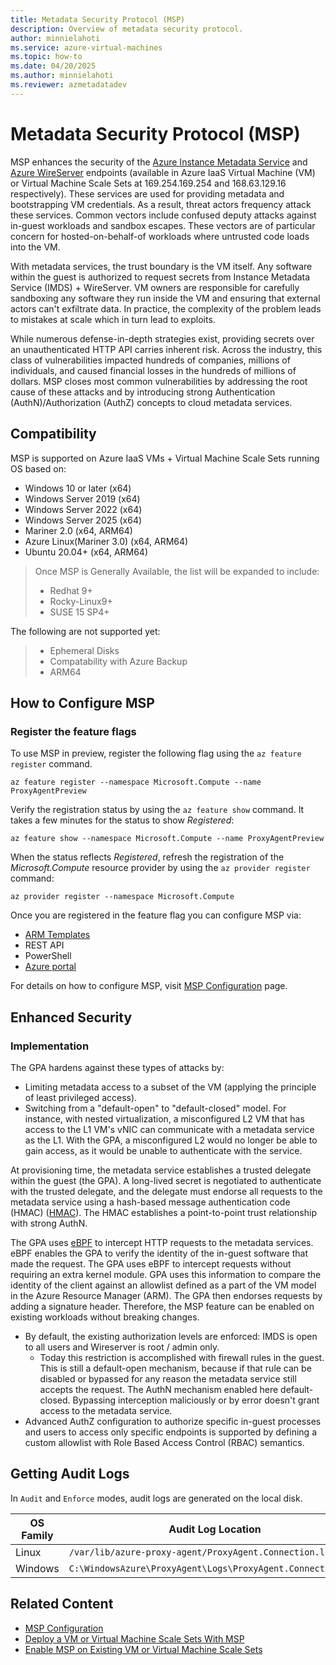 ```yaml
---
title: Metadata Security Protocol (MSP)
description: Overview of metadata security protocol.
author: minnielahoti
ms.service: azure-virtual-machines
ms.topic: how-to
ms.date: 04/20/2025
ms.author: minnielahoti
ms.reviewer: azmetadatadev
---
```


# Metadata Security Protocol (MSP)

MSP enhances the security of the [Azure Instance Metadata Service](https://aka.ms/azureimds) and [Azure WireServer](https://aka.ms/azureWireserver) endpoints (available in Azure IaaS Virtual Machine (VM) or Virtual Machine Scale Sets at 169.254.169.254 and 168.63.129.16 respectively). These services are used for providing metadata and bootstrapping VM credentials. As a result, threat actors frequency attack these services. Common vectors include confused deputy attacks against in-guest workloads and sandbox escapes.  These vectors are of particular concern for hosted-on-behalf-of workloads where untrusted code loads into the VM.

With metadata services, the trust boundary is the VM itself. Any software within the guest is authorized to request secrets from Instance Metadata Service (IMDS) + WireServer. VM owners are responsible for carefully sandboxing any software they run inside the VM and ensuring that external actors can't exfiltrate data. In practice, the complexity of the problem leads to mistakes at scale which in turn lead to exploits.

While numerous defense-in-depth strategies exist, providing secrets over an unauthenticated HTTP API carries inherent risk. Across the industry, this class of vulnerabilities impacted hundreds of companies, millions of individuals, and caused financial losses in the hundreds of millions of dollars. MSP closes most common vulnerabilities by addressing the root cause of these attacks and by introducing strong Authentication (AuthN)/Authorization (AuthZ) concepts to cloud metadata services.

## Compatibility

MSP is supported on Azure IaaS VMs + Virtual Machine Scale Sets running OS based on:

- Windows 10 or later (x64)
- Windows Server 2019 (x64)
- Windows Server 2022 (x64)
- Windows Server 2025 (x64)
- Mariner 2.0 (x64, ARM64)
- Azure Linux(Mariner 3.0) (x64, ARM64)
- Ubuntu 20.04+ (x64, ARM64)

> Once MSP is Generally Available, the list will be expanded to include:
> - Redhat 9+
> - Rocky-Linux9+
> - SUSE 15 SP4+

The following are not supported yet:
> - Ephemeral Disks 
> - Compatability with Azure Backup 
> - ARM64 

## How to Configure MSP

### Register the feature flags

To use MSP in preview, register the following flag using the `az feature register` command.

```azurecli-interactive
az feature register --namespace Microsoft.Compute --name ProxyAgentPreview
```

Verify the registration status by using the `az feature show` command. It takes a few minutes for the status to show *Registered*:

```azurecli-interactive
az feature show --namespace Microsoft.Compute --name ProxyAgentPreview
```

When the status reflects *Registered*, refresh the registration of the *Microsoft.Compute* resource provider by using the `az provider register` command:

```azurecli-interactive
az provider register --namespace Microsoft.Compute
```
Once you are registered in the feature flag you can configure MSP via: 

- [ARM Templates](./other-examples/arm-templates.md)
- REST API 
- PowerShell
- [Azure portal](./other-examples/portal.md)

For details on how to configure MSP, visit  [MSP Configuration](./configuration.md) page. 

## Enhanced Security

### Implementation

The GPA hardens against these types of attacks by:

- Limiting metadata access to a subset of the VM (applying the principle of least privileged access).
- Switching from a "default-open" to "default-closed" model. For instance, with nested virtualization, a misconfigured L2
  VM that has access to the L1 VM's vNIC can communicate with a metadata service as the L1. With the GPA, a misconfigured
  L2 would no longer be able to gain access, as it would be unable to authenticate with the service.

At provisioning time, the metadata service establishes a trusted delegate within the guest (the GPA). A long-lived
secret is negotiated to authenticate with the trusted delegate, and the delegate must endorse all requests to the metadata service using a hash-based message authentication code (HMAC) ([HMAC](https://en.wikipedia.org/wiki/HMAC)). The HMAC establishes a point-to-point trust
relationship with strong AuthN.

The GPA uses [eBPF](https://ebpf.io/what-is-ebpf/) to intercept HTTP requests to the metadata services. eBPF
enables the GPA to verify the identity of the in-guest software that made the request. The GPA uses eBPF to intercept requests without requiring an extra kernel module. GPA uses this information to compare the identity of the client against an allowlist defined as a part of the VM model in the Azure Resource Manager (ARM). The GPA then endorses requests  by adding a signature header. Therefore, the MSP feature can be enabled on existing workloads without breaking changes.

- By default, the existing authorization levels are enforced: IMDS is open to all users and Wireserver is root / admin only.
  - Today this restriction is accomplished with firewall rules in the guest. This is still a default-open mechanism, because if that rule can be disabled or bypassed for any reason the metadata service still accepts the request. The AuthN mechanism enabled here default-closed. Bypassing interception maliciously or by error doesn't grant access to the metadata service.
- Advanced AuthZ configuration to authorize specific in-guest processes and users to access only specific endpoints is supported by defining a custom allowlist with Role Based Access Control (RBAC) semantics.

## Getting Audit Logs

In `Audit` and `Enforce` modes, audit logs are generated on the local disk.

| OS Family | Audit Log Location |
|--|--|
| Linux | `/var/lib/azure-proxy-agent/ProxyAgent.Connection.log` |
| Windows | `C:\WindowsAzure\ProxyAgent\Logs\ProxyAgent.Connection.log` |


## Related Content

- [MSP Configuration](./configuration.md)
- [Deploy a VM or Virtual Machine Scale Sets With MSP](./greenfield.md)
- [Enable MSP on Existing VM or Virtual Machine Scale Sets](./brownfield.md)
